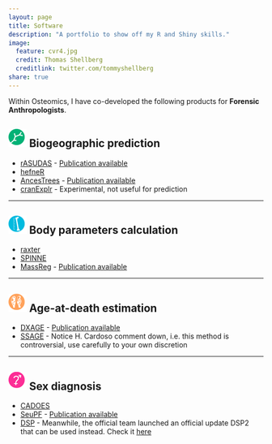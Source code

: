 ```yaml
---
layout: page
title: Software
description: "A portfolio to show off my R and Shiny skills."
image:
  feature: cvr4.jpg
  credit: Thomas Shellberg
  creditlink: twitter.com/tommyshellberg
share: true
---
```


Within Osteomics, I have co-developed the following products for **Forensic Anthropologists**.

<h2><img src = "/images/miniAncestry.png">	Biogeographic prediction</h2>

* <a href="http://osteomics.com/rASUDAS" target = "_blank">rASUDAS</a> - <a href="http://journals.upress.ufl.edu/fa/article/view/517">Publication available</a>
* <a href="http://osteomics.com/hefneR" target = "_blank">hefneR</a>
* <a href="http://osteomics.com/AncesTrees" target = "_blank">AncesTrees</a> - <a href = "https://www.ncbi.nlm.nih.gov/pubmed/25053239" target = "_blank">Publication available</a>
* <a href="http://osteomics.com/cranExplr" target = "_blank">cranExplr</a> - Experimental, not useful for prediction

---

<h2><img src = "/images/miniBody.png">	Body parameters calculation</h2>

* <a href="http://osteomics.com/raxter" target = "_blank">raxter</a>
* <a href="http://osteomics.com/SPINNE" target = "_blank">SPINNE</a>
* <a href="http://osteomics.com/MassReg" target = "_blank">MassReg</a> - <a href = "http://onlinelibrary.wiley.com/doi/10.1002/ajpa.22979/abstract" target = "_blank">Publication available</a>

___

<h2><img src = "/images/miniAge.png">	Age-at-death estimation</h2>

* <a href="http://osteomics.com/DXAGE" target = "_blank">DXAGE</a> - <a href = "http://onlinelibrary.wiley.com/doi/10.1111/1556-4029.13582/abstract" target = "_blank">Publication available</a>
* <a href="http://osteomics.com/SSAGE" target = "_blank">SSAGE</a> - Notice H. Cardoso comment down, i.e. this method is controversial, use carefully to your own discretion

___

<h2><img src = "/images/miniSex.png">	Sex diagnosis</h2>

* <a href="http://osteomics.com/CADOES" target = "_blank">CADOES</a>
* <a href="http://osteomics.com/SeuPF" target = "_blank">SeuPF</a> - <a href = "http://www.ncbi.nlm.nih.gov/pubmed/27373600" target = "_blank">Publication available</a>
* <a href="http://osteomics.com/DSP" target = "_blank">DSP</a> - Meanwhile, the official team launched an official update DSP2 that can be used instead. Check it <a href = 'https://www.ncbi.nlm.nih.gov/pubmed/28714560'>here</a>


